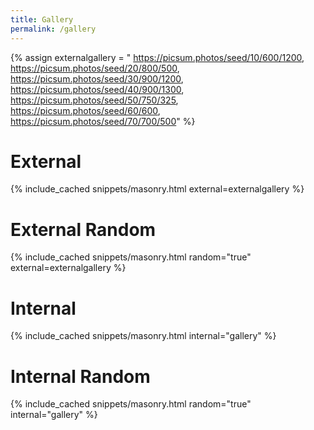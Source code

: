 ```yaml
---
title: Gallery
permalink: /gallery
---
```



{% assign externalgallery = "
https://picsum.photos/seed/10/600/1200,
https://picsum.photos/seed/20/800/500,
https://picsum.photos/seed/30/900/1200,
https://picsum.photos/seed/40/900/1300,
https://picsum.photos/seed/50/750/325,
https://picsum.photos/seed/60/600,
https://picsum.photos/seed/70/700/500" %}

# External 

{% include_cached snippets/masonry.html external=externalgallery %}

# External Random

{% include_cached snippets/masonry.html random="true" external=externalgallery %}

# Internal 

{% include_cached snippets/masonry.html internal="gallery" %}


# Internal Random

{% include_cached snippets/masonry.html random="true" internal="gallery" %}



